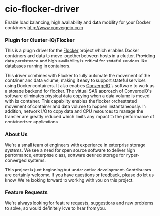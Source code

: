 # cio-flocker-driver
Enable load balancing, high availability and data mobility for your Docker containers http://www.convergeio.com


### Plugin for ClusterHQ/Flocker
This is a plugin driver for the [Flocker](https://github.com/ClusterHQ/flocker) project which enables Docker containers and data to move together between hosts in a cluster. Providing data persistence and high availability is critical for stateful services like databases running in containers. 

This driver combines with Flocker to fully automate the movement of the container and data volume, making it easy to support stateful services using Docker containers. It also enables [ConvergeIO](http://www.convergeio.com)'s software to work as a storage backend for flocker. The virtual SAN approach of ConvergeIO's software eliminates physical data copying when a data volume is moved with its container. This capability enables the flocker orchestrated movement of container and data volume to happen  instantaneously. In addition, network I/O to copy data and CPU resources to manage the transfer are greatly reduced which limits any impact to the performance of containerized applications. 

### About Us
We're a small team of engineers with experience in enterprise storage systems. We see a need for open source software to deliver high performance, enterprise class, software defined storage for hyper-converged systems. 

This project is just beginning but under active development. Contributors are certainly welcome. If you have questions or feedback, please do let us know. We're looking forward to working with you on this project.

### Feature Requests
We're always looking for feature requests, suggestions and new problems to solve, so would definitely love to hear from you. 

